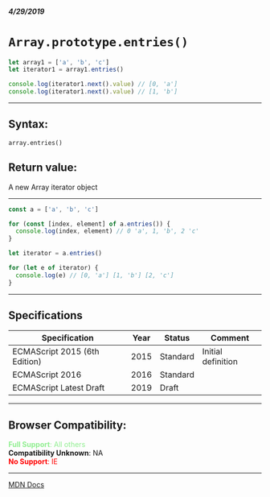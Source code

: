 ##### 4/29/2019
# `Array.prototype.entries()`

```js
let array1 = ['a', 'b', 'c']
let iterator1 = array1.entries()

console.log(iterator1.next().value) // [0, 'a']
console.log(iterator1.next().value) // [1, 'b']
```

---

## Syntax:
`array.entries()`

## Return value:
A new Array iterator object

---

```js
const a = ['a', 'b', 'c']

for (const [index, element] of a.entries()) {
  console.log(index, element) // 0 'a', 1, 'b', 2 'c'
}

let iterator = a.entries()

for (let e of iterator) {
  console.log(e) // [0, 'a'] [1, 'b'] [2, 'c']
}
```

---

## Specifications
| Specification | Year | Status | Comment |
|---|---|---|---|
| ECMAScript 2015 (6th Edition) | 2015 | Standard | Initial definition |
| ECMAScript 2016 | 2016 | Standard |  |
| ECMAScript Latest Draft | 2019 | Draft |  |

---

## Browser Compatibility:
<span style="color: lightgreen">**Full Support**: All others</span>  
**Compatibility Unknown**: NA  
<span style="color: red">**No Support**: IE</span>

---

[MDN Docs](https://developer.mozilla.org/en-US/docs/Web/JavaScript/Reference/Global_Objects/Array/entries)
